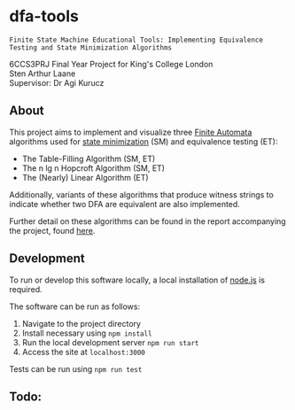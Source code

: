 # dfa-tools

```
Finite State Machine Educational Tools: Implementing Equivalence Testing and State Minimization Algorithms
```

6CCS3PRJ Final Year Project for King's College London  
Sten Arthur Laane  
Supervisor: Dr Agi Kurucz

## About

This project aims to implement and visualize three [Finite Automata](https://en.wikipedia.org/wiki/Finite-state_machine)
algorithms used for [state minimization](https://en.wikipedia.org/wiki/DFA_minimization) (SM) and equivalence testing (ET):

-   The Table-Filling Algorithm (SM, ET)
-   The n lg n Hopcroft Algorithm (SM, ET)
-   The (Nearly) Linear Algorithm (ET)

Additionally, variants of these algorithms that produce witness strings to indicate whether two DFA are equivalent
are also implemented.

Further detail on these algorithms can be found in the report accompanying the project, found [here]().

## Development

To run or develop this software locally, a local installation of [node.js](https://nodejs.org/en/) is required.

The software can be run as follows:

1. Navigate to the project directory
2. Install necessary using `npm install`
3. Run the local development server `npm run start`
4. Access the site at `localhost:3000`

Tests can be run using `npm run test`

## Todo:
